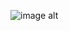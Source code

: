 ![image alt]([https://github.com/Arkiiieee/Arkiiieee/blob/main/Image/Image%20(1).jpg?raw=true](https://github.com/Arkiiieee/Arkiiieee/blob/main/Image/Hello%20World.png?raw=true))
